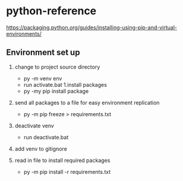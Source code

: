 # python-reference

https://packaging.python.org/guides/installing-using-pip-and-virtual-environments/

## Environment set up
1. change to project source directory
    - py -m venv env
    - run activate.bat
1.install packages
    - py -my pip install package
    
1. send all packages to a file for easy environment replication   
    - py -m pip freeze > requirements.txt
1. deactivate venv
    - run deactivate.bat

1. add venv to gitignore


1. read in file to install required packages
    - py -m pip install -r requirements.txt
